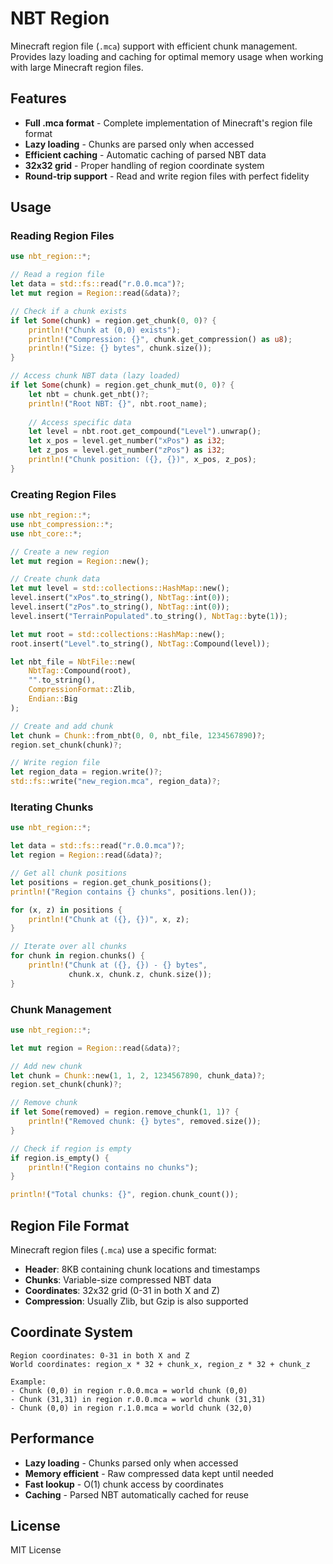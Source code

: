 # NBT Region

Minecraft region file (`.mca`) support with efficient chunk management. Provides
lazy loading and caching for optimal memory usage when working with large
Minecraft region files.

## Features

- **Full .mca format** - Complete implementation of Minecraft's region file
  format
- **Lazy loading** - Chunks are parsed only when accessed
- **Efficient caching** - Automatic caching of parsed NBT data
- **32x32 grid** - Proper handling of region coordinate system
- **Round-trip support** - Read and write region files with perfect fidelity

## Usage

### Reading Region Files

```rust
use nbt_region::*;

// Read a region file
let data = std::fs::read("r.0.0.mca")?;
let mut region = Region::read(&data)?;

// Check if a chunk exists
if let Some(chunk) = region.get_chunk(0, 0)? {
    println!("Chunk at (0,0) exists");
    println!("Compression: {}", chunk.get_compression() as u8);
    println!("Size: {} bytes", chunk.size());
}

// Access chunk NBT data (lazy loaded)
if let Some(chunk) = region.get_chunk_mut(0, 0)? {
    let nbt = chunk.get_nbt()?;
    println!("Root NBT: {}", nbt.root_name);
    
    // Access specific data
    let level = nbt.root.get_compound("Level").unwrap();
    let x_pos = level.get_number("xPos") as i32;
    let z_pos = level.get_number("zPos") as i32;
    println!("Chunk position: ({}, {})", x_pos, z_pos);
}
```

### Creating Region Files

```rust
use nbt_region::*;
use nbt_compression::*;
use nbt_core::*;

// Create a new region
let mut region = Region::new();

// Create chunk data
let mut level = std::collections::HashMap::new();
level.insert("xPos".to_string(), NbtTag::int(0));
level.insert("zPos".to_string(), NbtTag::int(0));
level.insert("TerrainPopulated".to_string(), NbtTag::byte(1));

let mut root = std::collections::HashMap::new();
root.insert("Level".to_string(), NbtTag::Compound(level));

let nbt_file = NbtFile::new(
    NbtTag::Compound(root),
    "".to_string(),
    CompressionFormat::Zlib,
    Endian::Big
);

// Create and add chunk
let chunk = Chunk::from_nbt(0, 0, nbt_file, 1234567890)?;
region.set_chunk(chunk)?;

// Write region file
let region_data = region.write()?;
std::fs::write("new_region.mca", region_data)?;
```

### Iterating Chunks

```rust
use nbt_region::*;

let data = std::fs::read("r.0.0.mca")?;
let region = Region::read(&data)?;

// Get all chunk positions
let positions = region.get_chunk_positions();
println!("Region contains {} chunks", positions.len());

for (x, z) in positions {
    println!("Chunk at ({}, {})", x, z);
}

// Iterate over all chunks
for chunk in region.chunks() {
    println!("Chunk at ({}, {}) - {} bytes", 
             chunk.x, chunk.z, chunk.size());
}
```

### Chunk Management

```rust
use nbt_region::*;

let mut region = Region::read(&data)?;

// Add new chunk
let chunk = Chunk::new(1, 1, 2, 1234567890, chunk_data)?;
region.set_chunk(chunk)?;

// Remove chunk
if let Some(removed) = region.remove_chunk(1, 1)? {
    println!("Removed chunk: {} bytes", removed.size());
}

// Check if region is empty
if region.is_empty() {
    println!("Region contains no chunks");
}

println!("Total chunks: {}", region.chunk_count());
```

## Region File Format

Minecraft region files (`.mca`) use a specific format:

- **Header**: 8KB containing chunk locations and timestamps
- **Chunks**: Variable-size compressed NBT data
- **Coordinates**: 32x32 grid (0-31 in both X and Z)
- **Compression**: Usually Zlib, but Gzip is also supported

## Coordinate System

```
Region coordinates: 0-31 in both X and Z
World coordinates: region_x * 32 + chunk_x, region_z * 32 + chunk_z

Example:
- Chunk (0,0) in region r.0.0.mca = world chunk (0,0)
- Chunk (31,31) in region r.0.0.mca = world chunk (31,31)
- Chunk (0,0) in region r.1.0.mca = world chunk (32,0)
```

## Performance

- **Lazy loading** - Chunks parsed only when accessed
- **Memory efficient** - Raw compressed data kept until needed
- **Fast lookup** - O(1) chunk access by coordinates
- **Caching** - Parsed NBT automatically cached for reuse

## License

MIT License
